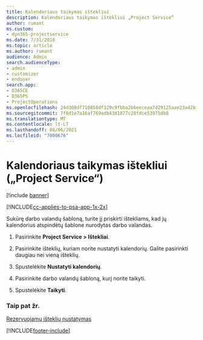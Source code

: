 ```yaml
---
title: Kalendoriaus taikymas ištekliui
description: Kalendoriaus taikymas ištekliui „Project Service“
author: rumant
ms.custom:
- dyn365-projectservice
ms.date: 7/31/2018
ms.topic: article
ms.author: rumant
audience: Admin
search.audienceType:
- admin
- customizer
- enduser
search.app:
- D365CE
- D365PS
- ProjectOperations
ms.openlocfilehash: 24d300df710850df329c9fbba2b6eeceaa7d29125aae23a42bf3f2a94bed131a
ms.sourcegitcommit: 7f8d1e7a16af769adb43d1877c28fdce53975db8
ms.translationtype: MT
ms.contentlocale: lt-LT
ms.lasthandoff: 08/06/2021
ms.locfileid: "7000676"
---
```

# <a name="apply-a-calendar-to-a-resource-project-service"></a>Kalendoriaus taikymas ištekliui („Project Service“)

[!include [banner](../includes/psa-now-project-operations.md)]

[!INCLUDE[cc-applies-to-psa-app-1x-2x](../includes/cc-applies-to-psa-app-1x-2x.md)]

Sukūrę darbo valandų šabloną, turite jį priskirti ištekliams, kad jų kalendorius atspindėtų šablone nurodytas darbo valandas.  
  
1.  Pasirinkite **Project Service > Ištekliai**.  
  
2.  Pasirinkite išteklių, kuriam norite nustatyti kalendorių. Galite pasirinkti daugiau nei vieną išteklių.  
  
3.  Spustelėkite **Nustatyti kalendorių**.  
  
4.  Pasirinkite darbo valandų šabloną, kurį norite taikyti.  
  
5.  Spustelėkite **Taikyti**.  
  
### <a name="see-also"></a>Taip pat žr.  
 [Rezervuojamų išteklių nustatymas](../psa/set-up-resources.md)


[!INCLUDE[footer-include](../includes/footer-banner.md)]